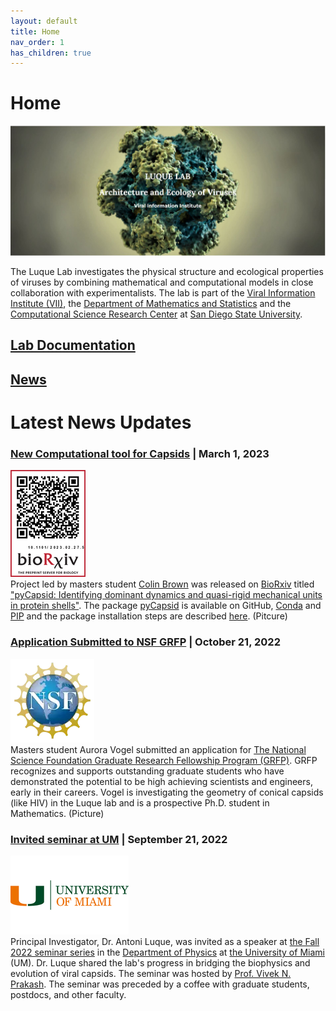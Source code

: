 ```yaml
---
layout: default
title: Home
nav_order: 1
has_children: true
---
```


# Home
![alt text](1_luquelab_homepage_2023-04-10.jpg)

The Luque Lab investigates the physical structure and ecological properties of viruses by combining mathematical and computational models in close collaboration with experimentalists. The lab is part of the [Viral Information Institute (VII)](https://viralization.org/), the [Department of Mathematics and Statistics](https://math.sdsu.edu/) and the [Computational Science Research Center](http://www.csrc.sdsu.edu/) at [San Diego State University](http://www.sdsu.edu/).

## [Lab Documentation](https://luquelab.github.io/Athena/courses/)
## [News](https://www.luquelab.com/news.html)
# Latest News Updates
### [New Computational tool for Capsids](https://www.biorxiv.org/content/10.1101/2023.02.27.529640v1) |  March 1, 2023
![](https://github.com/luquelab/website/blob/github-pages/visuals/News/1_new%20computational%20tool%20for%20capsids.png) \
Project led by masters student [Colin Brown](https://www.linkedin.com/in/colin-travis-brown/) was released on [BioRxiv](https://www.biorxiv.org/) titled ["pyCapsid: Identifying dominant dynamics and quasi-rigid mechanical units in protein shells"](https://www.biorxiv.org/content/10.1101/2023.02.27.529640v1). The package [pyCapsid](https://luquelab.github.io/pyCapsid/) is available on GitHub, [Conda](https://anaconda.org/luque_lab/pycapsid) and [PIP](https://pypi.org/project/pyCapsid/) and the package installation steps are described [here](https://luquelab.github.io/pyCapsid/installation/). (Pitcure)

### [Application Submitted to NSF GRFP](https://www.nsfgrfp.org/) |  October 21, 2022
![picture](https://github.com/luquelab/website/blob/github-pages/visuals/News/2_Application%20Submitted%20to%20NSF%20GRFP%20%20October%2021%202022.png) \
Masters student Aurora Vogel submitted an application for [The National Science Foundation  Graduate Research Fellowship Program (GRFP)](https://www.nsfgrfp.org/). GRFP recognizes and supports outstanding graduate students who have demonstrated the potential to be high achieving scientists and engineers, early in their careers.  Vogel is investigating the geometry of conical capsids (like HIV) in the Luque lab and is a prospective Ph.D. student in Mathematics. (Picture)

### [Invited seminar at UM](https://physics.as.miami.edu/events/seminars/index.html) | September 21, 2022
![picture](https://github.com/luquelab/website/blob/github-pages/visuals/News/3_Invited%20seminar%20at%20UM%20%20September%2021%2C%202022.png) \
Principal Investigator, Dr. Antoni Luque, was invited as a speaker at [the Fall 2022 seminar series](https://physics.as.miami.edu/events/seminars/index.html)  in the [Department of Physics](https://physics.as.miami.edu/) at [the University of Miami](https://welcome.miami.edu/) (UM). Dr. Luque shared the lab's progress in bridging the biophysics and evolution of viral capsids. The seminar was hosted by [Prof. Vivek N. Prakash](http://www.vprakash.com/). The seminar was preceded by a coffee with graduate students, postdocs, and other faculty.
